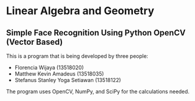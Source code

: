 # Linear Algebra and Geometry
## Simple Face Recognition Using Python OpenCV (Vector Based)

This is a program that is being developed by three people:
- Florencia Wijaya (13518020)
- Matthew Kevin Amadeus (13518035)
- Stefanus Stanley Yoga Setiawan (13518122)

The program uses OpenCV, NumPy, and SciPy for the calculations needed.